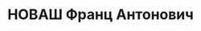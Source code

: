 ---
title: НОВАШ Франц Антонович
description: "1898 року народження, п. Болдін Ровенського повіту Волинської губернії,\
  \ поляк, освіта неповна вища, член ВКП(б). Завідуючий ОблОНО. Проживав: м. Сталіно\
  \ (м. Донецьк) Донецької області, 4-й будинок Облвиконкому, кв. 15. \n  Заарештований\
  \ 4 вересня 1936 року. Виїзною сесією військової колегії Верховного Суду СРСР у\
  \ м. Сталіно 26 березня 1937 року засуджений до розстрілу з конфіскацією майна.\
  \ Вирок приведений до виконання 26 березня у м. Сталіно. \n  Реабілітований у 1957\
  \ році."
---
